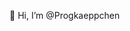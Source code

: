 👋 Hi, I’m @Progkaeppchen

<!---
Progkaeppchen/Progkaeppchen is a ✨ special ✨ repository because its `README.md` (this file) appears on your GitHub profile.
You can click the Preview link to take a look at your changes.
--->

